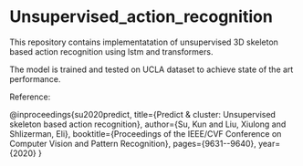 # Unsupervised_action_recognition

This repository contains implementatation of unsupervised 3D skeleton based action recognition using lstm and transformers. 

The model is trained and tested on UCLA dataset to achieve state of the art performance.  


Reference: 

@inproceedings{su2020predict,
  title={Predict \& cluster: Unsupervised skeleton based action recognition},
  author={Su, Kun and Liu, Xiulong and Shlizerman, Eli},
  booktitle={Proceedings of the IEEE/CVF Conference on Computer Vision and Pattern Recognition},
  pages={9631--9640},
  year={2020}
}
